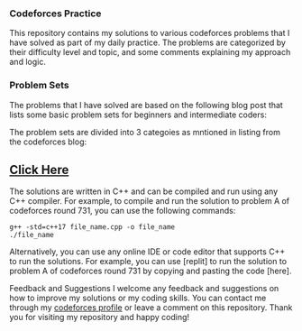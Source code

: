 ### Codeforces Practice
This repository contains my solutions to various codeforces problems that I have solved as part of my daily practice. The problems are categorized by their difficulty level and topic, and some comments explaining my approach and logic.

### Problem Sets
The problems that I have solved are based on the following blog post that lists some basic problem sets for beginners and intermediate coders:


The problem sets are divided into 3 categoies as mntioned in listing from the codeforces blog:

## [Click Here](https://codeforces.com/blog/entry/82143)

The solutions are written in C++ and can be compiled and run using any C++ compiler. For example, to compile and run the solution to problem A of codeforces round 731, you can use the following commands:

```
g++ -std=c++17 file_name.cpp -o file_name
./file_name
```

Alternatively, you can use any online IDE or code editor that supports C++ to run the solutions. For example, you can use [replit] to run the solution to problem A of codeforces round 731 by copying and pasting the code [here].

Feedback and Suggestions
I welcome any feedback and suggestions on how to improve my solutions or my coding skills. You can contact me through my [codeforces profile](https://codeforces.com/profile/SheikhXAdil) or leave a comment on this repository. Thank you for visiting my repository and happy coding!